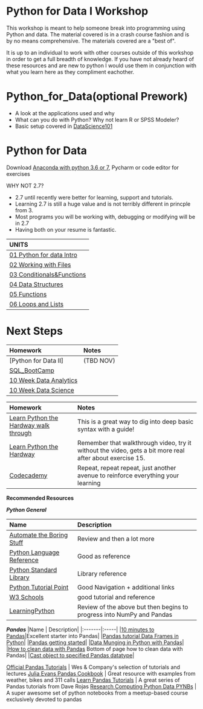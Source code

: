 # Python for Data I Workshop
This workshop is meant to help someone break into programming using Python and data. The material covered is in a crash course fashion 
and is by no means comprehensive. The materials covered are a "best of". 

It is up to an individual to work with other courses outside of this workshop in order to get a full breadth of knowledge.  If you have not already heard of these resources and are new to python I would use them in conjunction with what you learn here as they compliment eachother. 

# Python_for_Data(optional Prework)
* A look at the applications used and why
* What can you do with Python? Why not learn R or SPSS Modeler?
* Basic setup covered in [DataScience101](https://github.com/Morrisdata/DataScience101)

# Python for Data
Download [Anaconda with python 3.6 or 7](https://www.continuum.io/downloads), Pycharm or code editor for exercises

WHY NOT 2.7?
- 2.7 until recently were better for learning, support and tutorials. 
- Learning 2.7 is still a huge value and is not terribly different in princple from 3. 
- Most programs you will be working with, debugging or modifying will be in 2.7
- Having both on your resume is fantastic.

|UNITS|
|:----|
|[01 Python for data Intro](https://github.com/Morrisdata/Python_for_Data_I/blob/master/New_Code/01_python_for_data_I_intro.py)|
|[02 Working with Files](https://github.com/Morrisdata/Python_for_Data_I/blob/master/New_Code/02_python_for_data_I_files.py)|
|[03 Conditionals&Functions](https://github.com/Morrisdata/Python_for_Data_I/blob/master/New_Code/03_python_for_data_I_conditionals%26functions.py)|
|[04 Data Structures](https://github.com/Morrisdata/Python_for_Data_I/blob/master/New_Code/04_python_for_data_I_data_structures.py)|
|[05 Functions](https://github.com/Morrisdata/Python_for_Data_I/blob/master/New_Code/05_python_for_data_I_functions_math.py)|
|[06 Loops and Lists](https://github.com/Morrisdata/Python_for_Data_I/blob/master/New_Code/06_python_for_data_I_loops_lists.py)

# Next Steps

|Homework|Notes|
|:-------|:-----|
|[Python for Data II]|(TBD NOV)|
|[SQL_BootCamp](https://generalassemb.ly/education/sql-bootcamp/seattle/46179)|
|[10 Week Data Analytics](https://generalassemb.ly/education/data-analytics)|
|[10 Week Data Science](https://generalassemb.ly/education/data-science)|


|Homework|Notes|
|:-------|:-----|
|[Learn Python the Hardway walk through](https://www.youtube.com/playlist?list=PLCHnubFzFwjJVEvQk-FuEynAuwGV_4BNS)|This is a great way to dig into deep basic syntax with a guide!|
|[Learn Python the Hardway](https://learnpythonthehardway.org/)|Remember that walkthrough video, try it without the video, gets a bit more real after about exercise 15.| 
|[Codecademy](https://www.codecademy.com/learn/python)|Repeat, repeat repeat, just another avenue to reinforce everything your learning|

**Recommended Resources**

***Python General***

|Name | Description|
|:-------|:-----|
|[Automate the Boring Stuff](https://automatetheboringstuff.com/)|Review and then a lot more|
|[Python Language Reference](https://docs.python.org/3/reference/index.html#reference-index)|Good as reference|
|[Python Standard Library](https://docs.python.org/3/library/index.html)|Library reference |
|[Python Tutorial Point](https://www.tutorialspoint.com/python/python_useful_resources.htm)| Good Navigation + additional links|
|[W3 Schools](https://www.w3schools.com/python/default.asp)| good tutorial and reference|
|[LearningPython](https://www.learnpython.org/) |Review of the above but then begins to progress into NumPy and Pandas|

***Pandas***
|Name | Description|
|:-------|:-----|
|[10 minutes to Pandas](https://pandas.pydata.org/pandas-docs/stable/getting_started/10min.html)|Excellent starter into Pandas|
|[Pandas tutorial Data Frames in Python](https://www.datacamp.com/community/tutorials/pandas-tutorial-dataframe-python)|
|[Pandas getting started](https://pandas.pydata.org/pandas-docs/stable/getting_started/tutorials.html)|
|[Data Munging in Python with Pandas](https://pandas.pydata.org/pandas-docs/stable/getting_started/tutorials.html)|
|[How to clean data with Pandas](https://pandas.pydata.org/pandas-docs/stable/getting_started/tutorials.html) Bottom of page how to clean data with Pandas|
|[Cast object to specified Pandas datatype](https://pandas.pydata.org/pandas-docs/stable/reference/api/pandas.Series.astype.html)|




[Official Pandas Tutorials](http://pandas.pydata.org/pandas-docs/stable/tutorials.html) | Wes & Company's selection of tutorials and lectures
[Julia Evans Pandas Cookbook](https://github.com/jvns/pandas-cookbook) | Great resource with examples from weather, bikes and 311 calls
[Learn Pandas Tutorials](https://bitbucket.org/hrojas/learn-pandas) | A great series of Pandas tutorials from Dave Rojas
[Research Computing Python Data PYNBs](https://github.com/ResearchComputing/Meetup-Fall-2013/tree/master/python) | A super awesome set of python notebooks from a meetup-based course exclusively devoted to pandas
